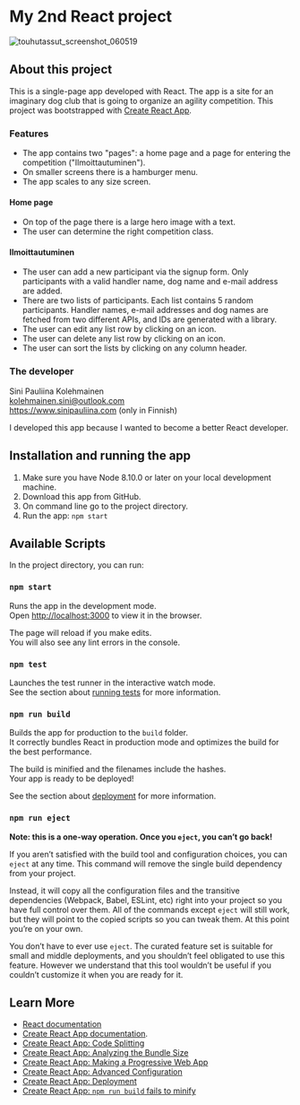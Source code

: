 # My 2nd React project

![touhutassut_screenshot_060519](https://user-images.githubusercontent.com/19979333/57236251-4c73af80-702d-11e9-9b2e-e09c9c3a9f81.jpg)

## About this project

This is a single-page app developed with React. The app is a site for an imaginary dog club that is going to organize an agility competition. This project was bootstrapped with [Create React App](https://github.com/facebook/create-react-app).

### Features

- The app contains two "pages": a home page and a page for entering the competition ("Ilmoittautuminen").
- On smaller screens there is a hamburger menu.
- The app scales to any size screen.

#### Home page
- On top of the page there is a large hero image with a text.
- The user can determine the right competition class.

#### Ilmoittautuminen
- The user can add a new participant via the signup form. Only participants with a valid handler name, dog name and e-mail address are added.
- There are two lists of participants. Each list contains 5 random participants. Handler names, e-mail addresses and dog names are fetched from two different APIs, and IDs are generated with a library.
- The user can edit any list row by clicking on an icon.
- The user can delete any list row by clicking on an icon.
- The user can sort the lists by clicking on any column header.

### The developer

Sini Pauliina Kolehmainen  
kolehmainen.sini@outlook.com  
https://www.sinipauliina.com (only in Finnish)  

I developed this app because I wanted to become a better React developer.

## Installation and running the app

1. Make sure you have Node 8.10.0 or later on your local development machine.
2. Download this app from GitHub.
3. On command line go to the project directory.
4. Run the app: `npm start`

## Available Scripts

In the project directory, you can run:

### `npm start`

Runs the app in the development mode.<br>
Open [http://localhost:3000](http://localhost:3000) to view it in the browser.

The page will reload if you make edits.<br>
You will also see any lint errors in the console.

### `npm test`

Launches the test runner in the interactive watch mode.<br>
See the section about [running tests](https://facebook.github.io/create-react-app/docs/running-tests) for more information.

### `npm run build`

Builds the app for production to the `build` folder.<br>
It correctly bundles React in production mode and optimizes the build for the best performance.

The build is minified and the filenames include the hashes.<br>
Your app is ready to be deployed!

See the section about [deployment](https://facebook.github.io/create-react-app/docs/deployment) for more information.

### `npm run eject`

**Note: this is a one-way operation. Once you `eject`, you can’t go back!**

If you aren’t satisfied with the build tool and configuration choices, you can `eject` at any time. This command will remove the single build dependency from your project.

Instead, it will copy all the configuration files and the transitive dependencies (Webpack, Babel, ESLint, etc) right into your project so you have full control over them. All of the commands except `eject` will still work, but they will point to the copied scripts so you can tweak them. At this point you’re on your own.

You don’t have to ever use `eject`. The curated feature set is suitable for small and middle deployments, and you shouldn’t feel obligated to use this feature. However we understand that this tool wouldn’t be useful if you couldn’t customize it when you are ready for it.

## Learn More

- [React documentation](https://reactjs.org/)
- [Create React App documentation](https://facebook.github.io/create-react-app/docs/getting-started).
- [Create React App: Code Splitting](https://facebook.github.io/create-react-app/docs/code-splitting)
- [Create React App: Analyzing the Bundle Size](https://facebook.github.io/create-react-app/docs/analyzing-the-bundle-size)
- [Create React App: Making a Progressive Web App](https://facebook.github.io/create-react-app/docs/making-a-progressive-web-app)
- [Create React App: Advanced Configuration](https://facebook.github.io/create-react-app/docs/advanced-configuration)
- [Create React App: Deployment](https://facebook.github.io/create-react-app/docs/deployment)
- [Create React App: `npm run build` fails to minify](https://facebook.github.io/create-react-app/docs/troubleshooting#npm-run-build-fails-to-minify)
